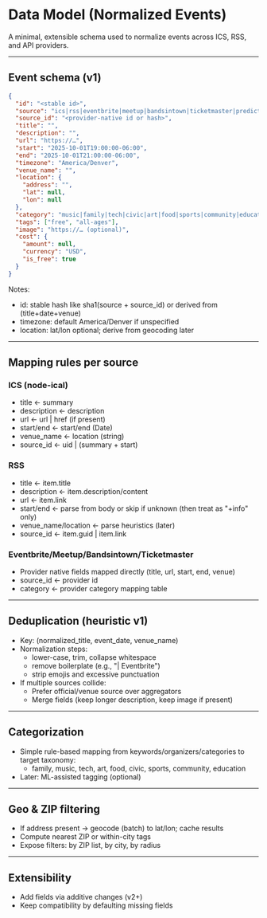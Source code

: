 # Data Model (Normalized Events)

A minimal, extensible schema used to normalize events across ICS, RSS, and API providers.

---

## Event schema (v1)

```json
{
  "id": "<stable id>",
  "source": "ics|rss|eventbrite|meetup|bandsintown|ticketmaster|predicthq|social",
  "source_id": "<provider-native id or hash>",
  "title": "",
  "description": "",
  "url": "https://…",
  "start": "2025-10-01T19:00:00-06:00",
  "end": "2025-10-01T21:00:00-06:00",
  "timezone": "America/Denver",
  "venue_name": "",
  "location": {
    "address": "",
    "lat": null,
    "lon": null
  },
  "category": "music|family|tech|civic|art|food|sports|community|education",
  "tags": ["free", "all-ages"],
  "image": "https://… (optional)",
  "cost": {
    "amount": null,
    "currency": "USD",
    "is_free": true
  }
}
```

Notes:
- id: stable hash like sha1(source + source_id) or derived from (title+date+venue)
- timezone: default America/Denver if unspecified
- location: lat/lon optional; derive from geocoding later

---

## Mapping rules per source

### ICS (node-ical)
- title ← summary
- description ← description
- url ← url | href (if present)
- start/end ← start/end (Date)
- venue_name ← location (string)
- source_id ← uid | (summary + start)

### RSS
- title ← item.title
- description ← item.description/content
- url ← item.link
- start/end ← parse from body or skip if unknown (then treat as "+info" only)
- venue_name/location ← parse heuristics (later)
- source_id ← item.guid | item.link

### Eventbrite/Meetup/Bandsintown/Ticketmaster
- Provider native fields mapped directly (title, url, start, end, venue)
- source_id ← provider id
- category ← provider category mapping table

---

## Deduplication (heuristic v1)

- Key: (normalized_title, event_date, venue_name)
- Normalization steps:
  - lower-case, trim, collapse whitespace
  - remove boilerplate (e.g., "| Eventbrite")
  - strip emojis and excessive punctuation
- If multiple sources collide:
  - Prefer official/venue source over aggregators
  - Merge fields (keep longer description, keep image if present)

---

## Categorization

- Simple rule-based mapping from keywords/organizers/categories to target taxonomy:
  - family, music, tech, art, food, civic, sports, community, education
- Later: ML-assisted tagging (optional)

---

## Geo & ZIP filtering

- If address present → geocode (batch) to lat/lon; cache results
- Compute nearest ZIP or within-city tags
- Expose filters: by ZIP list, by city, by radius

---

## Extensibility

- Add fields via additive changes (v2+)
- Keep compatibility by defaulting missing fields

